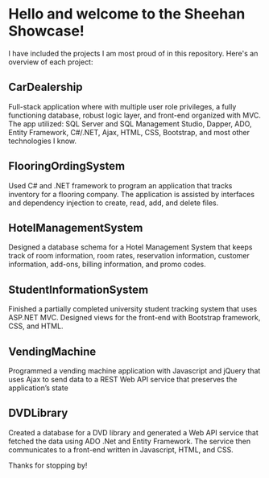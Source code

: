 # Hello and welcome to the Sheehan Showcase!
I have included the projects I am most proud of in this repository. 
Here's an overview of each project: 

## CarDealership
Full-stack application where with multiple user role privileges, a fully functioning database, robust logic layer, and front-end organized with MVC. The app utilized: SQL Server and SQL Management Studio, Dapper, ADO, Entity Framework, C#/.NET, Ajax, HTML, CSS, Bootstrap, and most other technologies I know. 

## FlooringOrdingSystem
Used C# and .NET framework to program an application that tracks inventory for a flooring company. The application is assisted by interfaces and dependency injection to create, read, add, and delete files.

## HotelManagementSystem
Designed a database schema for a Hotel Management System that keeps track of room information, room rates, reservation information, customer information, add-ons, billing information, and promo codes. 

## StudentInformationSystem
Finished a partially completed university student tracking system that uses ASP.NET MVC. Designed views for the front-end with Bootstrap framework, CSS, and HTML.

## VendingMachine
Programmed a vending machine application with Javascript and jQuery that uses Ajax to send data to a REST Web API service that preserves the application’s state

## DVDLibrary
Created a database for a DVD library and generated a Web API service that fetched the data using ADO .Net and Entity Framework. The service then communicates to a front-end written in Javascript, HTML, and CSS. 

Thanks for stopping by!
